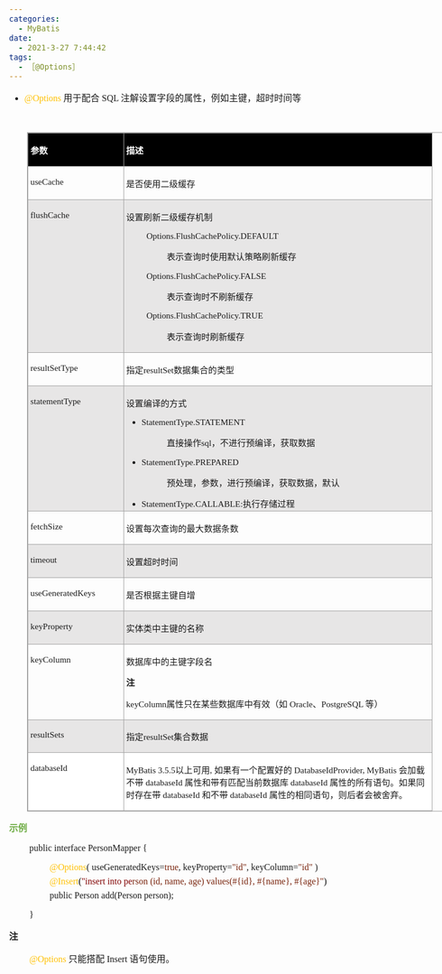 ```yaml
---
categories:
  - MyBatis
date:
  - 2021-3-27 7:44:42
tags:
  - ［@Options］
---
```


<body lang=zh-CN style='font-family:"Microsoft YaHei UI";font-size:12.0pt'>
<!--StartFragment-->

<div style='direction:ltr;border-width:100%'>

<div style='direction:ltr;margin-top:0in;margin-left:0in;width:7.7215in'>

<div style='direction:ltr;margin-top:0in;margin-left:0in;width:7.7215in'>

<ul type=disc style='direction:ltr;unicode-bidi:embed;margin-top:0in;
 margin-bottom:0in'>
 <li style='margin-top:0;margin-bottom:0;vertical-align:middle'><span
     style='font-family:"Comic Sans MS";font-size:12.0pt;color:#FFC000'
     lang=en-US>@Options </span><span style='font-family:"Microsoft YaHei UI";
     font-size:12.0pt' lang=zh-CN>用于配合</span><span style='font-family:"Microsoft YaHei UI";
     font-size:12.0pt' lang=en-US> </span><span style='font-family:"Comic Sans MS";
     font-size:12.0pt' lang=en-US>SQL </span><span style='font-family:"Microsoft YaHei UI";
     font-size:12.0pt' lang=zh-CN>注解设置字段的属性，例如主键，超时时间等</span></li>
</ul>

<p style='font-family:"Microsoft YaHei UI";font-size:12.0pt'>&nbsp;</p>

<div style='direction:ltr'>

<table border=1 cellpadding=0 cellspacing=0 valign=top style='direction:ltr;
 border-collapse:collapse;border-style:solid;border-color:#A3A3A3;border-width:
 1pt;margin-left:.3333in' title="" summary="">
 <tr>
  <td style='border-style:solid;border-color:#A3A3A3;border-width:1pt;
  background-color:black;vertical-align:top;width:1.6743in;padding:2.0pt 3.0pt 2.0pt 3.0pt'>
  <p style='font-family:"Microsoft YaHei UI";font-size:11.5pt;
  color:white'><span style='font-weight:bold'>参数</span></p>
  </td>
  <td style='border-style:solid;border-color:#A3A3A3;border-width:1pt;
  background-color:black;vertical-align:top;width:5.584in;padding:2.0pt 3.0pt 2.0pt 3.0pt'>
  <p style='font-family:"Microsoft YaHei UI";font-size:11.5pt;
  color:white'><span style='font-weight:bold'>描述</span></p>
  </td>
 </tr>
 <tr>
  <td style='border-style:solid;border-color:#A3A3A3;border-width:1pt;
  vertical-align:top;width:1.6743in;padding:2.0pt 3.0pt 2.0pt 3.0pt'>
  <p style='font-family:"Comic Sans MS";font-size:11.5pt'>useCache</p>
  </td>
  <td style='border-style:solid;border-color:#A3A3A3;border-width:1pt;
  vertical-align:top;width:5.584in;padding:2.0pt 3.0pt 2.0pt 3.0pt'>
  <p style='font-family:"Microsoft YaHei UI";font-size:11.5pt'>是否使用二级缓存</p>
  </td>
 </tr>
 <tr>
  <td style='border-style:solid;border-color:#A3A3A3;border-width:1pt;
  background-color:#E7E6E6;vertical-align:top;width:1.6743in;padding:2.0pt 3.0pt 2.0pt 3.0pt'>
  <p style='font-family:"Comic Sans MS";font-size:11.5pt'>flushCache</p>
  </td>
  <td style='border-style:solid;border-color:#A3A3A3;border-width:1pt;
  background-color:#E7E6E6;vertical-align:top;width:5.584in;padding:2.0pt 3.0pt 2.0pt 3.0pt'>
  <p style='font-family:"Microsoft YaHei UI";font-size:11.5pt'>设置刷新二级缓存机制</p>
  <p style='margin-left:.375in;font-family:"Comic Sans MS";
  font-size:11.5pt'><span lang=zh-CN>Options.FlushCachePolicy.</span><span
  lang=en-US>DEFAULT</span></p>
  <p style='margin-left:.75in;font-family:"Microsoft YaHei UI";
  font-size:11.5pt'>表示查询时使用默认策略刷新缓存</p>
  <p style='margin-left:.375in;font-family:"Comic Sans MS";
  font-size:11.5pt'>Options.FlushCachePolicy.FALSE</p>
  <p style='margin-left:.75in;font-family:"Microsoft YaHei UI";
  font-size:11.5pt'>表示查询时不刷新缓存</p>
  <p style='margin-left:.375in;font-family:"Comic Sans MS";
  font-size:11.5pt'><span lang=zh-CN>Options.FlushCachePolicy.</span><span
  lang=en-US>TRUE</span></p>
  <p style='margin-left:.75in;font-family:"Microsoft YaHei UI";
  font-size:11.5pt'>表示查询时刷新缓存</p>
  </td>
 </tr>
 <tr>
  <td style='border-style:solid;border-color:#A3A3A3;border-width:1pt;
  vertical-align:top;width:1.6743in;padding:2.0pt 3.0pt 2.0pt 3.0pt'>
  <p style='font-family:"Comic Sans MS";font-size:11.5pt'>resultSetType</p>
  </td>
  <td style='border-style:solid;border-color:#A3A3A3;border-width:1pt;
  vertical-align:top;width:5.584in;padding:2.0pt 3.0pt 2.0pt 3.0pt'>
  <p style='font-size:11.5pt'><span style='font-family:"Microsoft YaHei UI"'>指定</span><span
  style='font-family:"Comic Sans MS"'>resultSet</span><span style='font-family:
  "Microsoft YaHei UI"'>数据集合的类型</span></p>
  </td>
 </tr>
 <tr>
  <td style='border-style:solid;border-color:#A3A3A3;border-width:1pt;
  background-color:#E7E6E6;vertical-align:top;width:1.6743in;padding:2.0pt 3.0pt 2.0pt 3.0pt'>
  <p style='font-family:"Comic Sans MS";font-size:11.5pt'>statementType</p>
  </td>
  <td style='border-style:solid;border-color:#A3A3A3;border-width:1pt;
  background-color:#E7E6E6;vertical-align:top;width:5.584in;padding:2.0pt 3.0pt 2.0pt 3.0pt'>
  <p style='font-family:"Microsoft YaHei UI";font-size:11.5pt'>设置编译的方式</p>
  <ul type=disc style='direction:ltr;unicode-bidi:embed;margin-top:0in;
   margin-bottom:0in'>
   <li style='margin-top:0;margin-bottom:0;vertical-align:middle'><span
       style='font-family:"Comic Sans MS";font-size:11.5pt'>StatementType.STATEMENT</span></li>
  </ul>
  <p style='margin-left:.75in;font-size:11.5pt'><span
  style='font-family:"Microsoft YaHei UI"'>直接操作</span><span style='font-family:
  "Comic Sans MS"'>sql</span><span style='font-family:"Microsoft YaHei UI"'>，不进行预编译，获取数据</span></p>
  <ul type=disc style='direction:ltr;unicode-bidi:embed;margin-top:0in;
   margin-bottom:0in'>
   <li style='margin-top:0;margin-bottom:0;vertical-align:middle'><span
       style='font-family:"Comic Sans MS";font-size:11.5pt'>StatementType.PREPARED</span></li>
  </ul>
  <p style='margin-left:.75in;font-family:"Microsoft YaHei UI";
  font-size:11.5pt'>预处理，参数，进行预编译，获取数据，默认</p>
  <ul type=disc style='direction:ltr;unicode-bidi:embed;margin-top:0in;
   margin-bottom:0in'>
   <li style='margin-top:0;margin-bottom:0;vertical-align:middle'><span
       style='font-family:"Comic Sans MS";font-size:11.5pt'>StatementType.CALLABLE:</span><span
       style='font-family:"Microsoft YaHei UI";font-size:11.5pt'>执行存储过程</span></li>
  </ul>
  </td>
 </tr>
 <tr>
  <td style='border-style:solid;border-color:#A3A3A3;border-width:1pt;
  vertical-align:top;width:1.6743in;padding:2.0pt 3.0pt 2.0pt 3.0pt'>
  <p style='font-family:"Comic Sans MS";font-size:11.5pt'>fetchSize</p>
  </td>
  <td style='border-style:solid;border-color:#A3A3A3;border-width:1pt;
  vertical-align:top;width:5.584in;padding:2.0pt 3.0pt 2.0pt 3.0pt'>
  <p style='font-family:"Microsoft YaHei UI";font-size:11.5pt'>设置每次查询的最大数据条数</p>
  </td>
 </tr>
 <tr>
  <td style='border-style:solid;border-color:#A3A3A3;border-width:1pt;
  background-color:#E7E6E6;vertical-align:top;width:1.6743in;padding:2.0pt 3.0pt 2.0pt 3.0pt'>
  <p style='font-family:"Comic Sans MS";font-size:11.5pt'>timeout</p>
  </td>
  <td style='border-style:solid;border-color:#A3A3A3;border-width:1pt;
  background-color:#E7E6E6;vertical-align:top;width:5.584in;padding:2.0pt 3.0pt 2.0pt 3.0pt'>
  <p style='font-family:"Microsoft YaHei UI";font-size:11.5pt'>设置超时时间</p>
  </td>
 </tr>
 <tr>
  <td style='border-style:solid;border-color:#A3A3A3;border-width:1pt;
  vertical-align:top;width:1.6743in;padding:2.0pt 3.0pt 2.0pt 3.0pt'>
  <p style='font-family:"Comic Sans MS";font-size:11.5pt'>useGeneratedKeys</p>
  </td>
  <td style='border-style:solid;border-color:#A3A3A3;border-width:1pt;
  vertical-align:top;width:5.584in;padding:2.0pt 3.0pt 2.0pt 3.0pt'>
  <p style='font-family:"Microsoft YaHei UI";font-size:11.5pt'>是否根据主键自增</p>
  </td>
 </tr>
 <tr>
  <td style='border-style:solid;border-color:#A3A3A3;border-width:1pt;
  background-color:#E7E6E6;vertical-align:top;width:1.6743in;padding:2.0pt 3.0pt 2.0pt 3.0pt'>
  <p style='font-family:"Comic Sans MS";font-size:11.5pt'>keyProperty</p>
  </td>
  <td style='border-style:solid;border-color:#A3A3A3;border-width:1pt;
  background-color:#E7E6E6;vertical-align:top;width:5.584in;padding:2.0pt 3.0pt 2.0pt 3.0pt'>
  <p style='font-family:"Microsoft YaHei UI";font-size:11.5pt'>实体类中主键的名称</p>
  </td>
 </tr>
 <tr>
  <td style='border-style:solid;border-color:#A3A3A3;border-width:1pt;
  vertical-align:top;width:1.6743in;padding:2.0pt 3.0pt 2.0pt 3.0pt'>
  <p style='font-family:"Comic Sans MS";font-size:11.5pt'>keyColumn</p>
  </td>
  <td style='border-style:solid;border-color:#A3A3A3;border-width:1pt;
  vertical-align:top;width:5.584in;padding:2.0pt 3.0pt 2.0pt 3.0pt'>
  <p style='font-family:"Microsoft YaHei UI";font-size:11.5pt'>数据库中的主键字段名</p>
  <p style='font-family:"Microsoft YaHei UI";font-size:11.5pt'><span
  style='font-weight:bold'>注</span></p>
  <p style='font-size:11.5pt'><span style='font-family:"Comic Sans MS"'>keyColumn</span><span
  style='font-family:"Microsoft YaHei UI"'>属性只在某些数据库中有效（如</span><span
  style='font-family:"Comic Sans MS"'> Oracle</span><span style='font-family:
  "Microsoft YaHei UI"'>、</span><span style='font-family:"Comic Sans MS"'>PostgreSQL
  </span><span style='font-family:"Microsoft YaHei UI"'>等）</span></p>
  </td>
 </tr>
 <tr>
  <td style='border-style:solid;border-color:#A3A3A3;border-width:1pt;
  background-color:#E7E6E6;vertical-align:top;width:1.6743in;padding:2.0pt 3.0pt 2.0pt 3.0pt'>
  <p style='font-family:"Comic Sans MS";font-size:11.5pt'>resultSets</p>
  </td>
  <td style='border-style:solid;border-color:#A3A3A3;border-width:1pt;
  background-color:#E7E6E6;vertical-align:top;width:5.584in;padding:2.0pt 3.0pt 2.0pt 3.0pt'>
  <p style='font-size:11.5pt'><span style='font-family:"Microsoft YaHei UI"'>指定</span><span
  style='font-family:"Comic Sans MS"'>resultSet</span><span style='font-family:
  "Microsoft YaHei UI"'>集合数据</span></p>
  </td>
 </tr>
 <tr>
  <td style='border-style:solid;border-color:#A3A3A3;border-width:1pt;
  background-color:white;vertical-align:top;width:1.6743in;padding:2.0pt 3.0pt 2.0pt 3.0pt'>
  <p style='font-family:"Comic Sans MS";font-size:11.5pt'>databaseId</p>
  </td>
  <td style='border-style:solid;border-color:#A3A3A3;border-width:1pt;
  background-color:white;vertical-align:top;width:5.6034in;padding:2.0pt 3.0pt 2.0pt 3.0pt'>
  <p style='font-size:11.5pt'><span style='font-family:"Comic Sans MS"'
  lang=en-US>MyBatis </span><span style='font-family:"Comic Sans MS"'
  lang=zh-CN>3.5.5</span><span style='font-family:"Microsoft YaHei UI"'
  lang=zh-CN>以上可用</span><span style='font-family:"Comic Sans MS"' lang=zh-CN>, </span><span
  style='font-family:"Microsoft YaHei UI"' lang=zh-CN>如果有一个配置好的</span><span
  style='font-family:"Comic Sans MS"' lang=zh-CN> DatabaseIdProvider, MyBatis </span><span
  style='font-family:"Microsoft YaHei UI"' lang=zh-CN>会加载不带</span><span
  style='font-family:"Comic Sans MS"' lang=zh-CN> databaseId </span><span
  style='font-family:"Microsoft YaHei UI"' lang=zh-CN>属性和带有匹配当前数据库</span><span
  style='font-family:"Comic Sans MS"' lang=zh-CN> databaseId </span><span
  style='font-family:"Microsoft YaHei UI"' lang=zh-CN>属性的所有语句。如果同时存在带</span><span
  style='font-family:"Comic Sans MS"' lang=zh-CN> databaseId </span><span
  style='font-family:"Microsoft YaHei UI"' lang=zh-CN>和不带</span><span
  style='font-family:"Comic Sans MS"' lang=zh-CN> databaseId </span><span
  style='font-family:"Microsoft YaHei UI"' lang=zh-CN>属性的相同语句，则后者会被舍弃。</span></p>
  </td>
 </tr>
</table>

</div>

<p style='font-family:"Microsoft YaHei UI";font-size:12.0pt;
color:#70AD47'><span style='font-weight:bold'>示例</span></p>

<p style='margin-left:.375in;font-family:"Comic Sans MS";font-size:
12.0pt'>public&nbsp;interface&nbsp;PersonMapper&nbsp;{</p>

<p style='margin-left:.75in;margin-top:5pt;margin-bottom:5pt;font-family:"Comic Sans MS";
font-size:12.0pt'><span style='color:#FFC000' lang=zh-CN>@</span><span
style='color:#FFC000' lang=en-US>Options</span><span lang=en-US>( </span><span
lang=zh-CN>useGeneratedKeys</span><span lang=en-US>=</span><span
style='color:#78230C' lang=en-US>true</span><span lang=en-US>, </span><span
lang=zh-CN>keyProperty</span><span lang=en-US>=</span><span style='color:#78230C'
lang=en-US>&quot;id&quot;</span><span lang=en-US>, </span><span lang=zh-CN>keyColumn</span><span
lang=en-US>=</span><span style='color:#78230C' lang=en-US>&quot;id&quot; </span><span
lang=en-US>)</span></p>

<p style='margin-left:.75in;margin-top:5pt;margin-bottom:5pt;font-family:"Comic Sans MS";
font-size:12.0pt'><span style='color:#FFC000' lang=zh-CN>@</span><span
style='color:#FFC000' lang=en-US>Insert</span><span style='color:black'
lang=zh-CN>(</span><span style='color:maroon' lang=zh-CN>&quot;</span><span
style='color:maroon' lang=en-US>insert into pe</span><span style='color:#78230C'
lang=en-US>rson</span><span style='color:#78230C' lang=zh-CN>&nbsp;(id, name, </span><span
style='color:#78230C' lang=en-US>age</span><span style='color:#78230C'
lang=zh-CN>) values(#{id}, #{</span><span style='color:#78230C' lang=en-US>n</span><span
style='color:#78230C' lang=zh-CN>ame}, #{</span><span style='color:#78230C'
lang=en-US>age</span><span style='color:#78230C' lang=zh-CN>}</span><span
style='color:#78230C' lang=en-US>&quot;</span><span style='color:black'
lang=zh-CN>)</span></p>

<p style='margin-left:.75in;margin-top:5pt;margin-bottom:5pt;font-size:12.0pt'><span
style='font-family:"Comic Sans MS"' lang=zh-CN>public</span><span
style='font-family:"Microsoft YaHei UI"' lang=zh-CN>&nbsp;</span><span
style='font-family:"Comic Sans MS"' lang=en-US>Person</span><span
style='font-family:"Microsoft YaHei UI"' lang=zh-CN>&nbsp;</span><span
style='font-family:"Comic Sans MS"' lang=zh-CN>add(</span><span
style='font-family:"Comic Sans MS"' lang=en-US>Person person</span><span
style='font-family:"Comic Sans MS"' lang=zh-CN>);</span></p>

<p style='margin-left:.375in;font-family:"Comic Sans MS";font-size:
12.0pt' lang=en-US>}</p>

<p style='font-family:"Microsoft YaHei UI";font-size:12.0pt'><span
style='font-weight:bold'>注</span></p>

<p style='margin-left:.375in;font-size:12.0pt'><span
style='font-family:"Comic Sans MS";color:#FFC000' lang=zh-CN>@Options</span><span
style='font-family:"Comic Sans MS"' lang=en-US> </span><span style='font-family:
"Microsoft YaHei UI"' lang=zh-CN>只能搭配</span><span style='font-family:"Comic Sans MS"'
lang=en-US> </span><span style='font-family:"Comic Sans MS"' lang=zh-CN>Insert</span><span
style='font-family:"Comic Sans MS"' lang=en-US> </span><span style='font-family:
"Microsoft YaHei UI"' lang=zh-CN>语句使用。</span></p>

</div>

</div>

</div>

<!--EndFragment-->
</body>
